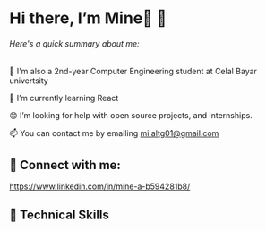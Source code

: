 # Hi there, I’m Mine👋 👋



 ###### Here's a quick summary about me:

🏫 I'm also a 2nd-year Computer Engineering student at Celal Bayar univertsity 

🌱 I’m currently learning React 

😊 I’m looking for help with open source projects, and internships.

📫 You can contact me by emailing mi.altg01@gmail.com


## 🤝 Connect with me:

<a>https://www.linkedin.com/in/mine-a-b594281b8/</a>

## 💼 Technical Skills
